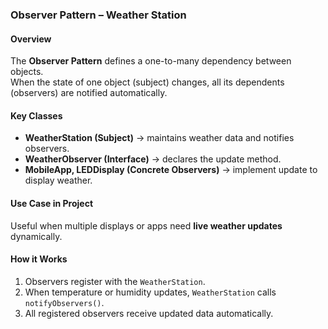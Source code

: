 
###   Observer Pattern – Weather Station

####  Overview
The **Observer Pattern** defines a one-to-many dependency between objects.  
When the state of one object (subject) changes, all its dependents (observers) are notified automatically.

####  Key Classes
- **WeatherStation (Subject)** → maintains weather data and notifies observers.  
- **WeatherObserver (Interface)** → declares the update method.  
- **MobileApp, LEDDisplay (Concrete Observers)** → implement update to display weather.  

####  Use Case in Project
Useful when multiple displays or apps need **live weather updates** dynamically.

####  How it Works
1. Observers register with the `WeatherStation`.  
2. When temperature or humidity updates, `WeatherStation` calls `notifyObservers()`.  
3. All registered observers receive updated data automatically. 
